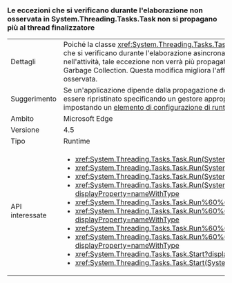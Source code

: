 ### <a name="exceptions-during-unobserved-processing-in-systemthreadingtaskstask-no-longer-propagate-on-finalizer-thread"></a>Le eccezioni che si verificano durante l'elaborazione non osservata in System.Threading.Tasks.Task non si propagano più al thread finalizzatore

|   |   |
|---|---|
|Dettagli|Poiché la classe <xref:System.Threading.Tasks.Task?displayProperty=name> rappresenta un'operazione asincrona, intercetta tutte le eccezioni non gravi che si verificano durante l'elaborazione asincrona. In .NET Framework 4.5, se un'eccezione non viene osservata e il codice non è mai in attesa nell'attività, tale eccezione non verrà più propagata nel thread finalizzatore e il processo verrà arrestato in modo anomalo durante un'operazione di Garbage Collection. Questa modifica migliora l'affidabilità delle applicazioni che usano la classe Task per eseguire l'elaborazione asincrona non osservata.|
|Suggerimento|Se un'applicazione dipende dalla propagazione delle eccezioni asincrone non osservate al thread finalizzatore, il comportamento precedente può essere ripristinato specificando un gestore appropriato per l'evento <xref:System.Threading.Tasks.TaskScheduler.UnobservedTaskException> o impostando un [elemento di configurazione di runtime](~/docs/framework/configure-apps/file-schema/runtime/throwunobservedtaskexceptions-element.md).|
|Ambito|Microsoft Edge|
|Versione|4.5|
|Tipo|Runtime|
|API interessate|<ul><li><xref:System.Threading.Tasks.Task.Run(System.Action)?displayProperty=nameWithType></li><li><xref:System.Threading.Tasks.Task.Run(System.Action,System.Threading.CancellationToken)?displayProperty=nameWithType></li><li><xref:System.Threading.Tasks.Task.Run(System.Func{System.Threading.Tasks.Task})?displayProperty=nameWithType></li><li><xref:System.Threading.Tasks.Task.Run(System.Func{System.Threading.Tasks.Task},System.Threading.CancellationToken)?displayProperty=nameWithType></li><li><xref:System.Threading.Tasks.Task.Run%60%601(System.Func{%60%600})?displayProperty=nameWithType></li><li><xref:System.Threading.Tasks.Task.Run%60%601(System.Func{%60%600},System.Threading.CancellationToken)?displayProperty=nameWithType></li><li><xref:System.Threading.Tasks.Task.Run%60%601(System.Func{System.Threading.Tasks.Task{%60%600}})?displayProperty=nameWithType></li><li><xref:System.Threading.Tasks.Task.Run%60%601(System.Func{System.Threading.Tasks.Task{%60%600}},System.Threading.CancellationToken)?displayProperty=nameWithType></li><li><xref:System.Threading.Tasks.Task.Start?displayProperty=nameWithType></li><li><xref:System.Threading.Tasks.Task.Start(System.Threading.Tasks.TaskScheduler)?displayProperty=nameWithType></li></ul>|

